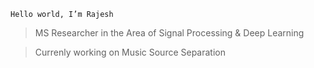 ```
Hello world, I’m Rajesh
```
> MS Researcher in the Area of Signal Processing & Deep Learning

> Currenly working on Music Source Separation

<!---
its-rajesh/its-rajesh is a ✨ special ✨ repository because its `README.md` (this file) appears on your GitHub profile.
You can click the Preview link to take a look at your changes.
--->
